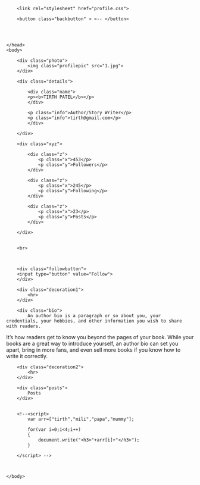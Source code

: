 <html>
    <head>
        <title>Profile Page</title>

        <link rel="stylesheet" href="profile.css">

        <button class="backbutton" > <-- </button>
        

        

    </head>
    <body>

        <div class="photo">
            <img class="profilepic" src="1.jpg">
        </div>

        <div class="details">

            <div class="name">
            <p><b>TIRTH PATEL</b></p>
            </div>

            <p class="info">Author/Story Writer</p>
            <p class="info">tirth@gmail.com</p>
            </div>

        </div>

        <div class="xyz">

            <div class="z">
                <p class="x">453</p>
                <p class="y">Followers</p>
            </div>
            
            <div class="z">
                <p class="x">245</p>
                <p class="y">Following</p>
            </div>
 
            <div class="z">
                <p class="x">23</p>
                <p class="y">Posts</p>
            </div>

        </div>

        
        <br>

        

        <div class="followbutton">
        <input type="button" value="Follow">
        </div>

        <div class="decoration1">
            <hr>
        </div>

        <div class="bio">
            An author bio is a paragraph or so about you, your credentials, your hobbies, and other information you wish to share with readers.

It’s how readers get to know you beyond the pages of your book. While your books are a great way to introduce yourself, an author bio can set you apart, bring in more fans, and even sell more books if you know how to write it correctly.
        </div>

        <div class="decoration2">
            <hr>
        </div>

        <div class="posts">
            Posts
        </div>


        <!--<script>
            var arr=["tirth","mili","papa","mummy"];
    
            for(var i=0;i<4;i++)
            {
                document.write("<h3>"+arr[i]+"</h3>");
            }
    
        </script> -->

        

    </body>
</html>
